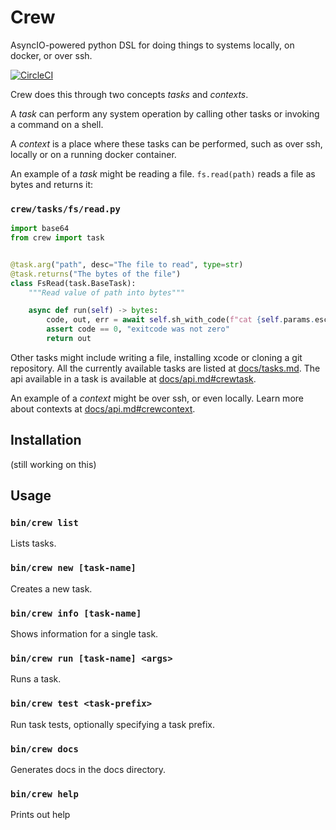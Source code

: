 # Crew

AsyncIO-powered python DSL for doing things to systems locally, on docker, or over ssh.

[![CircleCI](https://circleci.com/gh/joshbuddy/crew.svg?style=svg)](https://circleci.com/gh/joshbuddy/crew)

Crew does this through two concepts *tasks* and *contexts*.

A *task* can perform any system operation by calling other tasks or invoking a command on a shell.

A *context* is a place where these tasks can be performed, such as over ssh, locally or
on a running docker container.

An example of a *task* might be reading a file. `fs.read(path)` reads a file as bytes and returns it:

### `crew/tasks/fs/read.py`

```python
import base64
from crew import task


@task.arg("path", desc="The file to read", type=str)
@task.returns("The bytes of the file")
class FsRead(task.BaseTask):
    """Read value of path into bytes"""

    async def run(self) -> bytes:
        code, out, err = await self.sh_with_code(f"cat {self.params.esc_path}")
        assert code == 0, "exitcode was not zero"
        return out

```

Other tasks might include writing a file, installing xcode or cloning a git repository. All the currently available
tasks are listed at [docs/tasks.md](docs/tasks.md). The api available in a task is available at [docs/api.md#crewtask](docs/api.md#crewtask).

An example of a *context* might be over ssh, or even locally. Learn more about contexts at [docs/api.md#crewcontext](docs/api.md#crewcontext).

## Installation

(still working on this)

## Usage

### `bin/crew list`

Lists tasks.

### `bin/crew new [task-name]`

Creates a new task.

### `bin/crew info [task-name]`

Shows information for a single task.

### `bin/crew run [task-name] <args>`

Runs a task.

### `bin/crew test <task-prefix>`

Run task tests, optionally specifying a task prefix.

### `bin/crew docs`

Generates docs in the docs directory.

### `bin/crew help`

Prints out help
